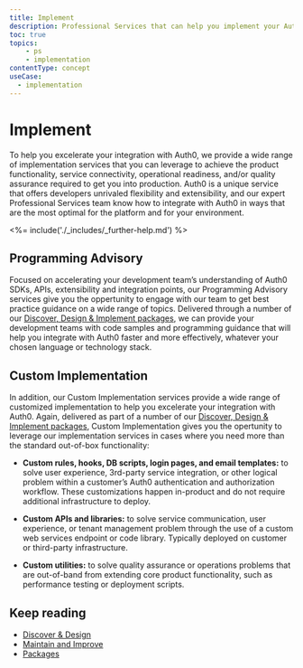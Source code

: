 ```yaml
---
title: Implement
description: Professional Services that can help you implement your Auth0 solution
toc: true
topics:
    - ps
    - implementation
contentType: concept
useCase:
  - implementation
---
```

# Implement

To help you excelerate your integration with Auth0, we provide a wide range of implementation services that you can leverage to achieve the product functionality, service connectivity, operational readiness, and/or quality assurance required to get you into production. Auth0 is a unique service that offers developers unrivaled flexibility and extensibility, and our expert Professional Services team know how to integrate with Auth0 in ways that are the most optimal for the platform and for your environment.

<%= include('./_includes/_further-help.md') %>

## Programming Advisory

Focused on accelerating your development team’s understanding of Auth0 SDKs, APIs, extensibility and integration points, our Programming Advisory services give you the oppertunity to engage with our team to get best practice guidance on a wide range of topics. Delivered through a number of our [Discover, Design & Implement packages](/services/packages#discover-design-and-implement-packages), we can provide your development teams with code samples and programming guidance that will help you integrate with Auth0 faster and more effectively, whatever your chosen language or technology stack.   

## Custom Implementation

In addition, our Custom Implementation services provide a wide range of customized implementation to help you excelerate your integration with Auth0. Again, delivered as part of a number of our [Discover, Design & Implement packages](/services/packages#discover-design-and-implement-packages), Custom Implementation gives you the opertunity to leverage our implementation services in cases where you need more than the standard out-of-box functionality: 

* **Custom rules, hooks, DB scripts, login pages, and email templates:** to solve user experience, 3rd-party service integration, or other logical problem within a customer’s Auth0 authentication and authorization workflow. These customizations happen in-product and do not require additional infrastructure to deploy.

* **Custom APIs and libraries:** to solve service communication, user experience, or tenant management problem through the use of a custom web services endpoint or code library. Typically deployed on customer or third-party infrastructure.

* **Custom utilities:** to solve quality assurance or operations problems that are out-of-band from extending core product functionality, such as performance testing or deployment scripts.

## Keep reading

* [Discover & Design](/services/discover-and-design)
* [Maintain and Improve](/services/maintain-and-improve)
* [Packages](/services/packages)

